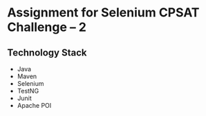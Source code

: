 # Assignment for Selenium CPSAT Challenge – 2

## Technology Stack
* Java
* Maven
* Selenium
* TestNG
* Junit
* Apache POI
